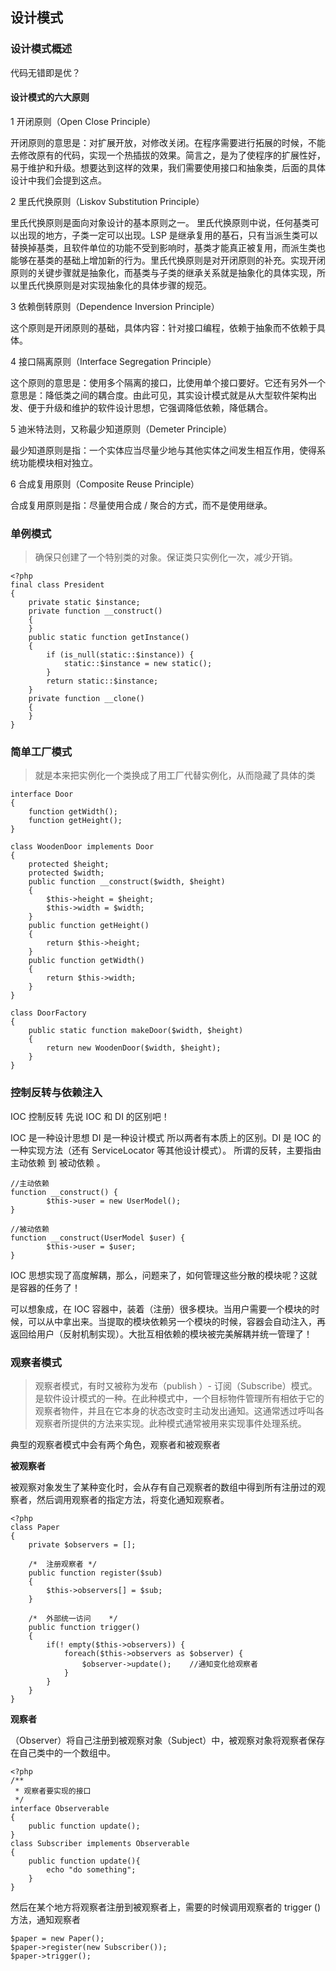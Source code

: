 ## 设计模式
### <div id="设计模式概述"> 设计模式概述</div> 
代码无错即是优？

#### 设计模式的六大原则
  1 开闭原则（Open Close Principle）

开闭原则的意思是：对扩展开放，对修改关闭。在程序需要进行拓展的时候，不能去修改原有的代码，实现一个热插拔的效果。简言之，是为了使程序的扩展性好，易于维护和升级。想要达到这样的效果，我们需要使用接口和抽象类，后面的具体设计中我们会提到这点。

  2 里氏代换原则（Liskov Substitution Principle）

里氏代换原则是面向对象设计的基本原则之一。 里氏代换原则中说，任何基类可以出现的地方，子类一定可以出现。LSP 是继承复用的基石，只有当派生类可以替换掉基类，且软件单位的功能不受到影响时，基类才能真正被复用，而派生类也能够在基类的基础上增加新的行为。里氏代换原则是对开闭原则的补充。实现开闭原则的关键步骤就是抽象化，而基类与子类的继承关系就是抽象化的具体实现，所以里氏代换原则是对实现抽象化的具体步骤的规范。

  3 依赖倒转原则（Dependence Inversion Principle）

这个原则是开闭原则的基础，具体内容：针对接口编程，依赖于抽象而不依赖于具体。

  4 接口隔离原则（Interface Segregation Principle）

这个原则的意思是：使用多个隔离的接口，比使用单个接口要好。它还有另外一个意思是：降低类之间的耦合度。由此可见，其实设计模式就是从大型软件架构出发、便于升级和维护的软件设计思想，它强调降低依赖，降低耦合。

  5 迪米特法则，又称最少知道原则（Demeter Principle）

最少知道原则是指：一个实体应当尽量少地与其他实体之间发生相互作用，使得系统功能模块相对独立。

  6 合成复用原则（Composite Reuse Principle）

合成复用原则是指：尽量使用合成 / 聚合的方式，而不是使用继承。
### <div id="单例模式"> 单例模式</div> 
>确保只创建了一个特别类的对象。保证类只实例化一次，减少开销。

	<?php
	final class President
	{
	    private static $instance;
	    private function __construct()
	    {
	    }
	    public static function getInstance()
	    {
	        if (is_null(static::$instance)) {
	            static::$instance = new static();
	        }
	        return static::$instance;
	    }
	    private function __clone()
	    {
	    }
	}
### <div id="工厂模式"> 简单工厂模式</div> 
>就是本来把实例化一个类换成了用工厂代替实例化，从而隐藏了具体的类

	interface Door
	{
	    function getWidth();
	    function getHeight();
	}
	
	class WoodenDoor implements Door
	{
	    protected $height;
	    protected $width;
	    public function __construct($width, $height)
	    {
	        $this->height = $height;
	        $this->width = $width;
	    }
	    public function getHeight()
	    {
	        return $this->height;
	    }
	    public function getWidth()
	    {
	        return $this->width;
	    }
	}

	class DoorFactory
	{
	    public static function makeDoor($width, $height)
	    {
	        return new WoodenDoor($width, $height);
	    }
	}
	
	
### <div id="IOC和DI"> 控制反转与依赖注入</div> 
IOC 控制反转
先说 IOC 和 DI 的区别吧！

IOC 是一种设计思想
DI 是一种设计模式
所以两者有本质上的区别。DI 是 IOC 的一种实现方法（还有 ServiceLocator 等其他设计模式）。
所谓的反转，主要指由 主动依赖 到 被动依赖 。

	//主动依赖
    function __construct() {
            $this->user = new UserModel();
    }

    //被动依赖
    function __construct(UserModel $user) {
            $this->user = $user;
    }	

IOC 思想实现了高度解耦，那么，问题来了，如何管理这些分散的模块呢？这就是容器的任务了！

可以想象成，在 IOC 容器中，装着（注册）很多模块。当用户需要一个模块的时候，可以从中拿出来。当提取的模块依赖另一个模块的时候，容器会自动注入，再返回给用户（反射机制实现）。大批互相依赖的模块被完美解耦并统一管理了！
### <div id="观察者模式"> 观察者模式</div> 
>观察者模式，有时又被称为发布（publish ）- 订阅（Subscribe）模式。是软件设计模式的一种。在此种模式中，一个目标物件管理所有相依于它的观察者物件，并且在它本身的状态改变时主动发出通知。这通常透过呼叫各观察者所提供的方法来实现。此种模式通常被用来实现事件处理系统。

典型的观察者模式中会有两个角色，观察者和被观察者

**被观察者**

被观察对象发生了某种变化时，会从存有自己观察者的数组中得到所有注册过的观察者，然后调用观察者的指定方法，将变化通知观察者。

	<?php
	class Paper
	{ 
	    private $observers = [];
	
	    /*  注册观察者 */
	    public function register($sub)
	    { 
	        $this->observers[] = $sub;
	    }
	
	    /*  外部统一访问    */
	    public function trigger()
	    { 
	        if(! empty($this->observers)) {
	            foreach($this->observers as $observer) {
	                $observer->update();    //通知变化给观察者
	            }
	        }
	    }
	}

**观察者**

（Observer）将自己注册到被观察对象（Subject）中，被观察对象将观察者保存在自己类中的一个数组中。

	<?php
	/**
	 * 观察者要实现的接口
	 */
	interface Observerable
	{
	    public function update();
	}
	class Subscriber implements Observerable
	{
	    public function update(){
	        echo "do something";
	    }
	}

然后在某个地方将观察者注册到被观察者上，需要的时候调用观察者的 trigger () 方法，通知观察者

	$paper = new Paper();
	$paper->register(new Subscriber());	
	$paper->trigger();